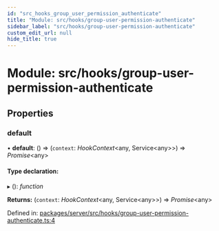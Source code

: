 ```yaml
---
id: "src_hooks_group_user_permission_authenticate"
title: "Module: src/hooks/group-user-permission-authenticate"
sidebar_label: "src/hooks/group-user-permission-authenticate"
custom_edit_url: null
hide_title: true
---
```


# Module: src/hooks/group-user-permission-authenticate

## Properties

### default

• **default**: () => (`context`: *HookContext*<any, Service<any\>\>) => *Promise*<any\>

#### Type declaration:

▸ (): *function*

**Returns:** (`context`: *HookContext*<any, Service<any\>\>) => *Promise*<any\>

Defined in: [packages/server/src/hooks/group-user-permission-authenticate.ts:4](https://github.com/xr3ngine/xr3ngine/blob/66a84a950/packages/server/src/hooks/group-user-permission-authenticate.ts#L4)
